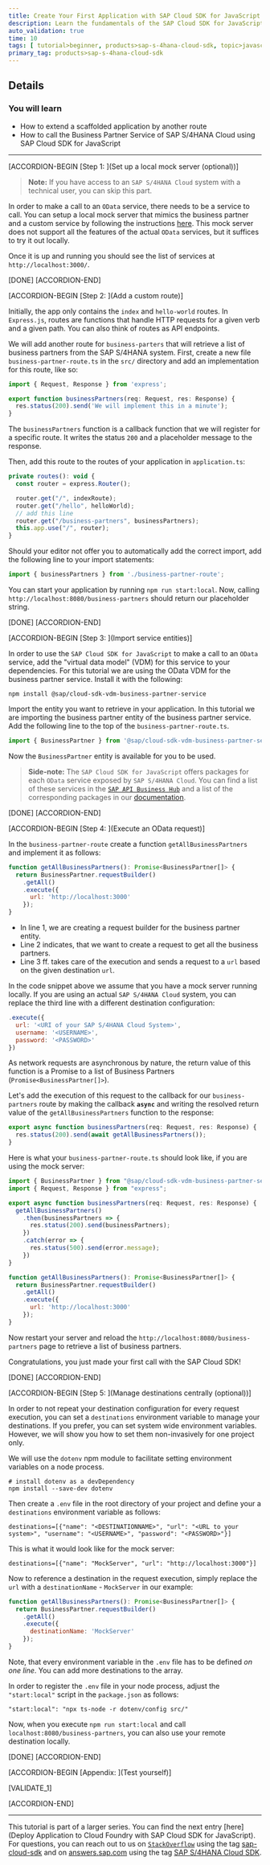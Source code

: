 ```yaml
---
title: Create Your First Application with SAP Cloud SDK for JavaScript
description: Learn the fundamentals of the SAP Cloud SDK for JavaScript and integrate with an SAP S/4HANA Cloud system.
auto_validation: true
time: 10
tags: [ tutorial>beginner, products>sap-s-4hana-cloud-sdk, topic>javascript ]
primary_tag: products>sap-s-4hana-cloud-sdk
---
```


## Details
### You will learn
 - How to extend a scaffolded application by another route
 - How to call the Business Partner Service of SAP S/4HANA Cloud using SAP Cloud SDK for JavaScript

---

[ACCORDION-BEGIN [Step 1: ](Set up a local mock server (optional))]

>**Note:** If you have access to an `SAP S/4HANA Cloud` system with a technical user, you can skip this part.

In order to make a call to an `OData` service, there needs to be a service to call. You can setup a local mock server that mimics the business partner and a custom service by following the instructions [here](https://sap.github.io/cloud-s4-sdk-book/pages/mock-odata.html). This mock server does not support all the features of the actual `OData` services, but it suffices to try it out locally.

Once it is up and running you should see the list of services at `http://localhost:3000/`.

[DONE]
[ACCORDION-END]

[ACCORDION-BEGIN [Step 2: ](Add a custom route)]

Initially, the app only contains the `index` and `hello-world` routes.
In `Express.js`, routes are functions that handle HTTP requests for a given verb and a given path.
You can also think of routes as API endpoints.

We will add another route for `business-parters` that will retrieve a list of business partners from the SAP S/4HANA system.
First, create a new file `business-partner-route.ts` in the `src/` directory and add an implementation for this route, like so:

```JavaScript / TypeScript
import { Request, Response } from 'express';

export function businessPartners(req: Request, res: Response) {
  res.status(200).send('We will implement this in a minute');
}
```

The `businessPartners` function is a callback function that we will register for a specific route. It writes the status `200` and a placeholder message to the response.

Then, add this route to the routes of your application in `application.ts`:

```JavaScript / TypeScript
private routes(): void {
  const router = express.Router();

  router.get("/", indexRoute);
  router.get("/hello", helloWorld);
  // add this line
  router.get("/business-partners", businessPartners);
  this.app.use("/", router);
}
```

Should your editor not offer you to automatically add the correct import, add the following line to your import statements:

```JavaScript / TypeScript
import { businessPartners } from './business-partner-route';
```

You can start your application by running `npm run start:local`. Now, calling `http://localhost:8080/business-partners` should return our placeholder string.

[DONE]
[ACCORDION-END]

[ACCORDION-BEGIN [Step 3: ](Import service entities)]

In order to use the `SAP Cloud SDK for JavaScript` to make a call to an `OData` service, add the "virtual data model" (VDM) for this service to your dependencies.
For this tutorial we are using the OData VDM for the business partner service. Install it with the following:

```Shell
npm install @sap/cloud-sdk-vdm-business-partner-service
```

Import the entity you want to retrieve in your application.
In this tutorial we are importing the business partner entity of the business partner service. Add the following line to the top of the `business-partner-route.ts`.

```JavaScript / TypeScript
import { BusinessPartner } from '@sap/cloud-sdk-vdm-business-partner-service';
```

Now the `BusinessPartner` entity is available for you to be used.

>**Side-note:** The `SAP Cloud SDK for JavaScript` offers packages for each `OData` service exposed by `SAP S/4HANA Cloud`.
You can find a list of these services in the [`SAP API Business Hub`](https://api.sap.com/package/SAPS4HANACloud?section=Artifacts) and a list of the corresponding packages in our [documentation](https://help.sap.com/doc/9dbcab0600b346c2b359a8c8978a45ba/1.0/en-US/globals.html).

[DONE]
[ACCORDION-END]

[ACCORDION-BEGIN [Step 4: ](Execute an OData request)]

In the `business-partner-route` create a function `getAllBusinessPartners` and implement it as follows:

```JavaScript / TypeScript
function getAllBusinessPartners(): Promise<BusinessPartner[]> {
  return BusinessPartner.requestBuilder()
    .getAll()
    .execute({
      url: 'http://localhost:3000'
    });
}
```

- In line 1, we are creating a request builder for the business partner entity.
- Line 2 indicates, that we want to create a request to get all the business partners.
- Line 3 ff. takes care of the execution and sends a request to a `url` based on the given destination `url`.

In the code snippet above we assume that you have a mock server running locally. If you are using an actual `SAP S/4HANA Cloud` system, you can replace the third line with a different destination configuration:

```JavaScript / TypeScript
.execute({
  url: '<URI of your SAP S/4HANA Cloud System>',
  username: '<USERNAME>',
  password: '<PASSWORD>'
})
```

As network requests are asynchronous by nature, the return value of this function is a Promise to a list of Business Partners (`Promise<BusinessPartner[]>`).

Let's add the execution of this request to the callback for our `business-partners` route by making the callback **`async`** and writing the resolved return value of the `getAllBusinessPartners` function to the response:

```JavaScript / TypeScript
export async function businessPartners(req: Request, res: Response) {
  res.status(200).send(await getAllBusinessPartners());
}
```
Here is what your `business-partner-route.ts` should look like, if you are using the mock server:

```JavaScript / TypeScript
import { BusinessPartner } from "@sap/cloud-sdk-vdm-business-partner-service";
import { Request, Response } from "express";

export async function businessPartners(req: Request, res: Response) {
  getAllBusinessPartners()
    .then(businessPartners => {
      res.status(200).send(businessPartners);
    })
    .catch(error => {
      res.status(500).send(error.message);
    })
}

function getAllBusinessPartners(): Promise<BusinessPartner[]> {
  return BusinessPartner.requestBuilder()
    .getAll()
    .execute({
      url: 'http://localhost:3000'
    });
}
```

Now restart your server and reload the `http://localhost:8080/business-partners` page to retrieve a list of business partners.

Congratulations, you just made your first call with the SAP Cloud SDK!

[DONE]
[ACCORDION-END]

[ACCORDION-BEGIN [Step 5: ](Manage destinations centrally (optional))]

In order to not repeat your destination configuration for every request execution, you can set a `destinations` environment variable to manage your destinations. If you prefer, you can set system wide environment variables. However, we will show you how to set them non-invasively for one project only.

We will use the `dotenv` npm module to facilitate setting environment variables on a node process.
```Shell
# install dotenv as a devDependency
npm install --save-dev dotenv
```
Then create a `.env` file in the root directory of your project and define your a `destinations` environment variable as follows:

``` .env
destinations=[{"name": "<DESTINATIONNAME>", "url": "<URL to your system>", "username": "<USERNAME>", "password": "<PASSWORD>"}]
```

This is what it would look like for the mock server:

``` .env
destinations=[{"name": "MockServer", "url": "http://localhost:3000"}]
```

Now to reference a destination in the request execution, simply replace the `url` with a `destinationName` - `MockServer` in our example:

```JavaScript / TypeScript
function getAllBusinessPartners(): Promise<BusinessPartner[]> {
  return BusinessPartner.requestBuilder()
    .getAll()
    .execute({
      destinationName: 'MockServer'
    });
}
```
Note, that every environment variable in the `.env` file has to be defined *on one line*. You can add more destinations to the array.

In order to register the `.env` file in your node process, adjust the `"start:local"` script in the `package.json` as follows:

```Shell
"start:local": "npx ts-node -r dotenv/config src/"
```
Now, when you execute `npm run start:local` and call `localhost:8080/business-partners`, you can also use your remote destination locally.

[DONE]
[ACCORDION-END]

[ACCORDION-BEGIN [Appendix: ](Test yourself)]

[VALIDATE_1]

[ACCORDION-END]

---

This tutorial is part of a larger series.
You can find the next entry [here](Deploy Application to Cloud Foundry with SAP Cloud SDK for JavaScript).
For questions, you can reach out to us on [`StackOverflow`](https://stackoverflow.com/) using the tag [sap-cloud-sdk](https://stackoverflow.com/questions/tagged/sap-cloud-sdk) and on [answers.sap.com](https://answers.sap.com) using the tag [SAP S/4HANA Cloud SDK](https://answers.sap.com/tags/73555000100800000895).
